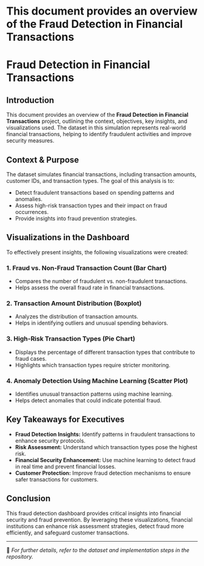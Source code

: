 # This document provides an overview of the Fraud Detection in Financial Transactions 
# Fraud Detection in Financial Transactions

## Introduction
This document provides an overview of the **Fraud Detection in Financial Transactions** project, outlining the context, objectives, key insights, and visualizations used. The dataset in this simulation represents real-world financial transactions, helping to identify fraudulent activities and improve security measures.

## Context & Purpose
The dataset simulates financial transactions, including transaction amounts, customer IDs, and transaction types. The goal of this analysis is to:

- Detect fraudulent transactions based on spending patterns and anomalies.
- Assess high-risk transaction types and their impact on fraud occurrences.
- Provide insights into fraud prevention strategies.

## Visualizations in the Dashboard
To effectively present insights, the following visualizations were created:

### 1. Fraud vs. Non-Fraud Transaction Count (Bar Chart)
- Compares the number of fraudulent vs. non-fraudulent transactions.
- Helps assess the overall fraud rate in financial transactions.

### 2. Transaction Amount Distribution (Boxplot)
- Analyzes the distribution of transaction amounts.
- Helps in identifying outliers and unusual spending behaviors.

### 3. High-Risk Transaction Types (Pie Chart)
- Displays the percentage of different transaction types that contribute to fraud cases.
- Highlights which transaction types require stricter monitoring.

### 4. Anomaly Detection Using Machine Learning (Scatter Plot)
- Identifies unusual transaction patterns using machine learning.
- Helps detect anomalies that could indicate potential fraud.

## Key Takeaways for Executives
- **Fraud Detection Insights:** Identify patterns in fraudulent transactions to enhance security protocols.
- **Risk Assessment:** Understand which transaction types pose the highest risk.
- **Financial Security Enhancement:** Use machine learning to detect fraud in real time and prevent financial losses.
- **Customer Protection:** Improve fraud detection mechanisms to ensure safer transactions for customers.

## Conclusion
This fraud detection dashboard provides critical insights into financial security and fraud prevention. By leveraging these visualizations, financial institutions can enhance risk assessment strategies, detect fraud more efficiently, and safeguard customer transactions.

---

📌 *For further details, refer to the dataset and implementation steps in the repository.*
